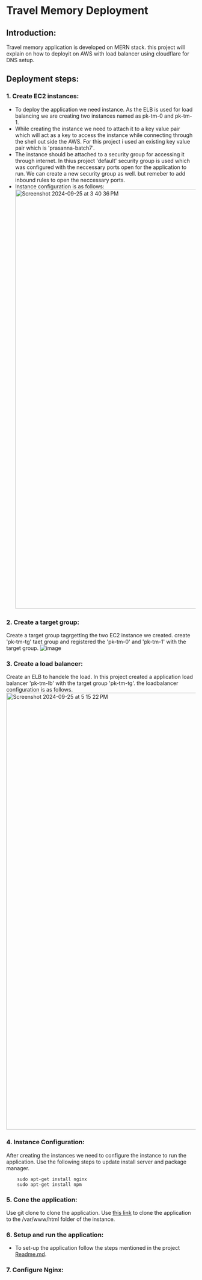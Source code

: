 # Travel Memory Deployment
## Introduction:
  Travel memory application is developed on MERN stack. this project will explain on how to deployit on AWS with load balancer using cloudflare for DNS setup.
## Deployment steps:
### 1. Create EC2 instances:
  - To deploy the application we need instance. As the ELB is used for load balancing we are creating two instances named as pk-tm-0 and pk-tm-1.
  - While creating the instance we need to attach it to a key value pair which will act as a key to access the instance while connecting through  the shell out side the AWS. For this project i used an existing key value pair which is 'prasanna-batch7'.
  - The instance should be attached to a security group for accessing it through internet. In thius project 'default' security group is used which was configured with the neccessary ports open for the application to run. We can create a new security group as well. but remeber to add inbound rules to open the neccessary ports.
  - Instance configuration is as follows:
    <img width="1111" alt="Screenshot 2024-09-25 at 3 40 36 PM" src="https://github.com/user-attachments/assets/2907ef54-1926-4be3-a9bb-82c9d77fbea1">

### 2. Create a target group:
 Create a target group tagrgetting the two EC2 instance we created. create 'pk-tm-tg' taet group and registered the 'pk-tm-0' and 'pk-tm-1' with the target group.
![image](https://github.com/user-attachments/assets/b08da549-fe3a-4278-9aa5-51b1a67634cd)

### 3. Create a load balancer:
  Create an ELB to handele the load. In this project created a application load balancer 'pk-tm-lb' with the target group 'pk-tm-tg'. the loadbalancer configuration is as follows.
  <img width="1158" alt="Screenshot 2024-09-25 at 5 15 22 PM" src="https://github.com/user-attachments/assets/7afbe24c-d37b-4678-8b11-1bb72bd40367">
  
### 4. Instance Configuration:
  After creating the instances we need to configure the instance to run the application. Use the following steps to update install server and package manager.
  ``` sudo apt-get update
      sudo apt-get install nginx
      sudo apt-get install npm
```

### 5. Cone the application:
  Use git clone to clone the application. Use [this link](https://github.com/prasanna-konduri/TravelMemory) to clone the application to the /var/www/html folder of the instance. 

### 6. Setup and run the application:
  - To set-up the application follow the steps mentioned in the project [Readme.md](https://github.com/prasanna-konduri/TravelMemory/blob/main/README.md).

### 7. Configure Nginx:
  
    

 
